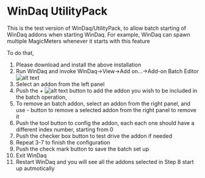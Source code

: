 # WinDaq UtilityPack

This is the test version of WinDaq/UtilityPack, to allow batch starting of WinDaq addons when starting WinDaq. For example, WinDaq can spawn multiple MagicMeters whenever it starts with this feature

To do that, 
1. Please download and install the above installation
2. Run WinDaq and invoke WinDaq->View->Add on...->Add-on Batch Editor<br/> 
![alt text](https://www.dataq.com/resources/images/addonbatch.png)
3. Select an addon from the left panel
4. Push the + ![alt text](https://www.dataq.com/resources/images/add.BMP) button to add the addon you wish to be included in the batch operation,
5. To remove an batch addon, select an addon from the right panel, and use - button to remove a selected addon from the right panel to remove it
6. Push the tool button to config the addon, each each one should have a different index number, starting from 0
7. Push the checker box button to test drive the addon if needed
8. Repeat 3-7 to finish the configuration
9. Push the check mark button to save the batch set up
10. Exit WinDaq
11. Restart WinDaq and you will see all the addons selected in Step 8 start up autmotically

